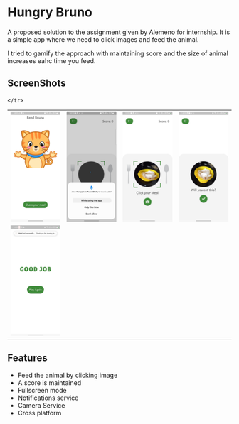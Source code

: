 
# Hungry Bruno

A proposed solution to the assignment given by Alemeno for internship.
It is a simple app where we need to click images and feed the animal. 
 
I tried to gamify the approach with maintaining score and the size of animal increases eahc time you feed.

## ScreenShots

<table>
     <tr>
        <td>
            <img src='images/land_screen.jpg' alt='Land Screen'>
        </td>
        <td>
            <img src='images/click_screen_1.jpg' alt='Click Screen 1'>
        </td>
        <td>
            <img src='images/click_screen_2.jpg' alt='Click Screen 2'>
        </td>
        <td>
            <img src='images/share_screen.jpg' alt='Share Screen'>
        </td>
    </tr>
    <tr>
        <td>
            <img src='images/message_screen.jpg' alt='Message Screen'>
        </td>
       
    </tr>
</table>
                                                                                               
                                                                                                                    
## Features

- Feed the animal by clicking image
- A score is maintained
- Fullscreen mode
- Notifications service
- Camera Service
- Cross platform
                                                                                               


